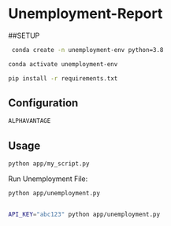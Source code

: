 # Unemployment-Report

##SETUP
```sh
 conda create -n unemployment-env python=3.8

conda activate unemployment-env
```

```sh
pip install -r requirements.txt
``` 

## Configuration

```sh
ALPHAVANTAGE
```

## Usage

```sh
python app/my_script.py
```

Run Unemployment File:

```sh
python app/unemployment.py
```

```sh

API_KEY="abc123" python app/unemployment.py
```